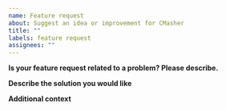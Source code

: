 ```yaml
---
name: Feature request
about: Suggest an idea or improvement for CMasher
title: ""
labels: feature request
assignees: ""
---
```


**Is your feature request related to a problem? Please describe.**

<!--A clear and concise description of what the problem is (e.g., "I'm always frustrated when [...]").-->

**Describe the solution you would like**

<!--A clear and concise description of what you want to happen.-->

**Additional context**

<!--Add any other context or screenshots about the feature request here.-->
